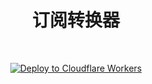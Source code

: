 <div align="center">
  <h1><b>订阅转换器</b></h1>
  
  <br>

  <p>
    <a href="https://deploy.workers.cloudflare.com/?url=https://github.com/yoguoran/sublink-worker">
      <img src="https://deploy.workers.cloudflare.com/button" alt="Deploy to Cloudflare Workers"/>
    </a>
  </p>
</div>
